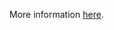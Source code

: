 More information [here](https://docs.prismacloud.io/en/enterprise-edition/policy-reference/openstack-policies/openstack-secrets-policies/bc-openstack-1).
